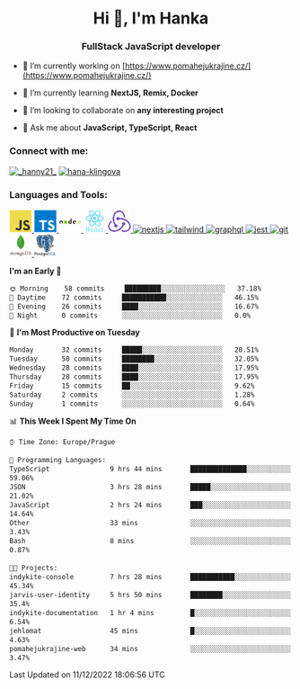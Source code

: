 <h1 align="center">Hi 👋, I'm Hanka</h1>
<h3 align="center">FullStack JavaScript developer</h3>

- 🔭 I’m currently working on [https://www.pomahejukrajine.cz/](https://www.pomahejukrajine.cz/)

- 🌱 I’m currently learning **NextJS, Remix, Docker**

- 👯 I’m looking to collaborate on **any interesting project**

- 💬 Ask me about **JavaScript, TypeScript, React**

<h3 align="left">Connect with me:</h3>
<p align="left">
<a href="https://twitter.com/_hanny21_" target="blank"><img align="center" src="https://raw.githubusercontent.com/rahuldkjain/github-profile-readme-generator/master/src/images/icons/Social/twitter.svg" alt="_hanny21_" height="30" width="40" /></a>
<a href="https://linkedin.com/in/hana-klingova" target="blank"><img align="center" src="https://raw.githubusercontent.com/rahuldkjain/github-profile-readme-generator/master/src/images/icons/Social/linked-in-alt.svg" alt="hana-klingova" height="30" width="40" /></a>
</p>

<h3 align="left">Languages and Tools:</h3>
<p align="left"> 
<a href="https://developer.mozilla.org/en-US/docs/Web/JavaScript" target="_blank" rel="noreferrer"> <img src="https://raw.githubusercontent.com/devicons/devicon/master/icons/javascript/javascript-original.svg" alt="javascript" width="40" height="40"/> </a> 
<a href="https://www.typescriptlang.org/" target="_blank" rel="noreferrer"> <img src="https://raw.githubusercontent.com/devicons/devicon/master/icons/typescript/typescript-original.svg" alt="typescript" width="40" height="40"/> </a> 
<a href="https://nodejsorg" target="_blank" rel="noreferrer"> <img src="https://raw.githubusercontent.com/devicons/devicon/master/icons/nodejs/nodejs-original-wordmark.svg" alt="nodejs" width="40" height="40"/> </a> 
<a href="https://reactjs.org/" target="_blank" rel="noreferrer"> <img src="https://raw.githubusercontent.com/devicons/devicon/master/icons/react/react-original-wordmark.svg" alt="react" width="40" height="40"/> </a> 
<a href="https://redux.js.org" target="_blank" rel="noreferrer"> <img src="https://raw.githubusercontent.com/devicons/devicon/master/icons/redux/redux-original.svg" alt="redux" width="40" height="40"/> </a> 
<a href="https://nextjs.org/" target="_blank" rel="noreferrer"> <img src="https://cdn.worldvectorlogo.com/logos/nextjs-2.svg" alt="nextjs" width="40" height="40"/> </a> 
<a href="https://tailwindcss.com/" target="_blank" rel="noreferrer"> <img src="https://www.vectorlogo.zone/logos/tailwindcss/tailwindcss-icon.svg" alt="tailwind" width="40" height="40"/> </a> 
<a href="https://graphql.org" target="_blank" rel="noreferrer"> <img src="https://www.vectorlogo.zone/logos/graphql/graphql-icon.svg" alt="graphql" width="40" height="40"/> </a> 
<a href="https://jestjs.io" target="_blank" rel="noreferrer"> <img src="https://www.vectorlogo.zone/logos/jestjsio/jestjsio-icon.svg" alt="jest" width="40" height="40"/> </a> 
<a href="https://git-scm.com/" target="_blank" rel="noreferrer"> <img src="https://www.vectorlogo.zone/logos/git-scm/git-scm-icon.svg" alt="git" width="40" height="40"/> </a> 
<a href="https://www.mongodb.com/" target="_blank" rel="noreferrer"> <img src="https://raw.githubusercontent.com/devicons/devicon/master/icons/mongodb/mongodb-original-wordmark.svg" alt="mongodb" width="40" height="40"/> </a>  
<a href="https://www.postgresql.org" target="_blank" rel="noreferrer"> <img src="https://raw.githubusercontent.com/devicons/devicon/master/icons/postgresql/postgresql-original-wordmark.svg" alt="postgresql" width="40" height="40"/> </a> 
</p>

<!--START_SECTION:waka-->
**I'm an Early 🐤** 

```text
🌞 Morning    58 commits     █████████░░░░░░░░░░░░░░░░   37.18% 
🌆 Daytime    72 commits     ███████████░░░░░░░░░░░░░░   46.15% 
🌃 Evening    26 commits     ████░░░░░░░░░░░░░░░░░░░░░   16.67% 
🌙 Night      0 commits      ░░░░░░░░░░░░░░░░░░░░░░░░░   0.0%

```
📅 **I'm Most Productive on Tuesday** 

```text
Monday       32 commits     █████░░░░░░░░░░░░░░░░░░░░   20.51% 
Tuesday      50 commits     ████████░░░░░░░░░░░░░░░░░   32.05% 
Wednesday    28 commits     ████░░░░░░░░░░░░░░░░░░░░░   17.95% 
Thursday     28 commits     ████░░░░░░░░░░░░░░░░░░░░░   17.95% 
Friday       15 commits     ██░░░░░░░░░░░░░░░░░░░░░░░   9.62% 
Saturday     2 commits      ░░░░░░░░░░░░░░░░░░░░░░░░░   1.28% 
Sunday       1 commits      ░░░░░░░░░░░░░░░░░░░░░░░░░   0.64%

```


📊 **This Week I Spent My Time On** 

```text
⌚︎ Time Zone: Europe/Prague

💬 Programming Languages: 
TypeScript               9 hrs 44 mins       ██████████████░░░░░░░░░░░   59.06% 
JSON                     3 hrs 28 mins       █████░░░░░░░░░░░░░░░░░░░░   21.02% 
JavaScript               2 hrs 24 mins       ███░░░░░░░░░░░░░░░░░░░░░░   14.64% 
Other                    33 mins             ░░░░░░░░░░░░░░░░░░░░░░░░░   3.43% 
Bash                     8 mins              ░░░░░░░░░░░░░░░░░░░░░░░░░   0.87%

🐱‍💻 Projects: 
indykite-console         7 hrs 28 mins       ███████████░░░░░░░░░░░░░░   45.34% 
jarvis-user-identity     5 hrs 50 mins       ████████░░░░░░░░░░░░░░░░░   35.4% 
indykite-documentation   1 hr 4 mins         █░░░░░░░░░░░░░░░░░░░░░░░░   6.54% 
jehlomat                 45 mins             █░░░░░░░░░░░░░░░░░░░░░░░░   4.63% 
pomahejukrajine-web      34 mins             ░░░░░░░░░░░░░░░░░░░░░░░░░   3.47%

```


 Last Updated on 11/12/2022 18:06:56 UTC
<!--END_SECTION:waka-->
